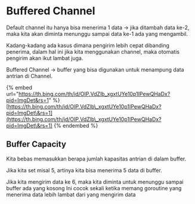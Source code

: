 # Buffered Channel

Default channel itu hanya bisa menerima 1 data -> jika ditambah data ke-2, maka kita akan diminta menunggu sampai data ke-1 ada yang mengambil.

Kadang-kadang ada kasus dimana pengirim lebih cepat dibanding penerima, dalam hal ini jika kita menggunakan channel, maka otomatis pengirim akan ikut lambat juga.

Buffered Channel -> buffer yang bisa digunakan untuk menampung data antrian di Channel.

{% embed url="https://th.bing.com/th/id/OIP.VdZlb_xgxtUYe10p1IPewQHaDx?pid=ImgDet&rs=1" %}
[https://th.bing.com/th/id/OIP.VdZlb\_xgxtUYe10p1IPewQHaDx?pid=ImgDet\&rs=1](https://th.bing.com/th/id/OIP.VdZlb\_xgxtUYe10p1IPewQHaDx?pid=ImgDet\&rs=1)
{% endembed %}

## Buffer Capacity

Kita bebas memasukkan berapa jumlah kapasitas antrian di dalam buffer.

Jika kita set misal 5, artinya kita bisa menerima 5 data di buffer.&#x20;

Jika kita mengirim data ke 6, maka kita diminta untuk menunggu sampai buffer ada yang kosong Ini cocok sekali ketika memang goroutine yang menerima data lebih lambat dari yang mengirim data
